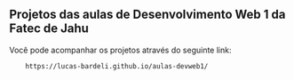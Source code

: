 
## Projetos das aulas de Desenvolvimento Web 1 da Fatec de Jahu

Você pode acompanhar os projetos através do seguinte link:
```bash
    https://lucas-bardeli.github.io/aulas-devweb1/
```